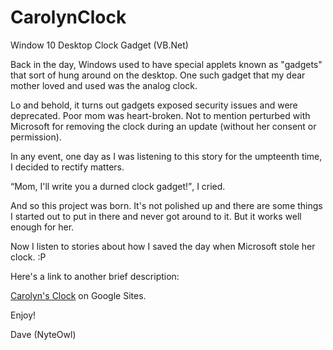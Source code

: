 # CarolynClock
Window 10 Desktop Clock Gadget (VB.Net)

Back in the day, Windows used to have special applets known as "gadgets" that sort of hung around on the desktop. One such gadget that my dear mother loved and used was the analog clock.

Lo and behold, it turns out gadgets exposed security issues and were deprecated. Poor mom was heart-broken. Not to mention perturbed with Microsoft for removing the clock during an update (without her consent or permission).

In any event, one day as I was listening to this story for the umpteenth time, I decided to rectify matters.

<q>Mom, I'll write you a durned clock gadget!</q>, I cried.

And so this project was born. It's not polished up and there are some things I started out to put in there and never got around to it. But it works well enough for her.

Now I listen to stories about how I saved the day when Microsoft stole her clock. :P

Here's a link to another brief description:

[Carolyn's Clock](https://sites.google.com/view/carolynclock/home) on Google Sites.

Enjoy!

Dave (NyteOwl)

